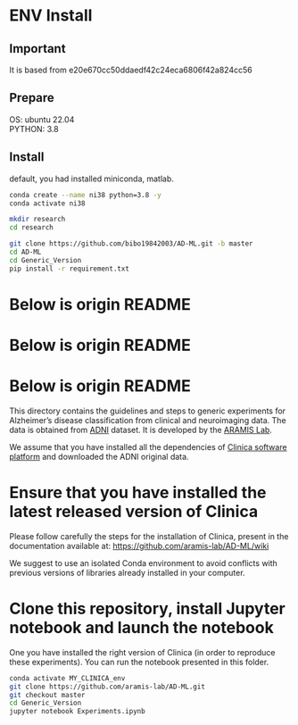 # ENV Install
## Important
It is based from e20e670cc50ddaedf42c24eca6806f42a824cc56
## Prepare
OS: ubuntu 22.04 <br>
PYTHON: 3.8
## Install
default, you had installed miniconda, matlab.

```bash
conda create --name ni38 python=3.8 -y
conda activate ni38

mkdir research
cd research

git clone https://github.com/bibo19842003/AD-ML.git -b master
cd AD-ML
cd Generic_Version
pip install -r requirement.txt
```

# Below is origin README
# Below is origin README
# Below is origin README
This directory contains the guidelines and steps to generic experiments for Alzheimer’s disease classification from clinical and 
neuroimaging data. The data is obtained from [ADNI](http://adni.loni.usc.edu/) dataset. 
It is developed by the [ARAMIS Lab](http://www.aramislab.fr).

We assume that you have installed all the dependencies of [Clinica software platform](http://www.clinica.run) 
and downloaded the ADNI original data.


# Ensure that you have installed the latest released version of Clinica
Please follow carefully the steps for the installation of Clinica, present in the documentation available at: https://github.com/aramis-lab/AD-ML/wiki

We suggest to use an isolated Conda environment to avoid conflicts with previous versions of libraries 
already installed in your computer.

# Clone this repository, install Jupyter notebook and launch the notebook
One you have installed the right version of Clinica (in order to reproduce these experiments). You can run the notebook presented in this folder.

```bash
conda activate MY_CLINICA_env
git clone https://github.com/aramis-lab/AD-ML.git
git checkout master
cd Generic_Version
jupyter notebook Experiments.ipynb
```
